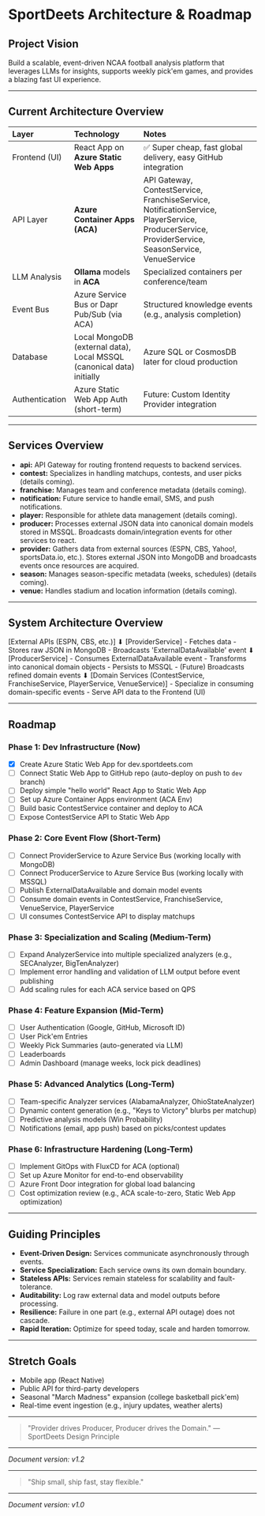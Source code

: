 ﻿# SportDeets Architecture & Roadmap

## Project Vision
Build a scalable, event-driven NCAA football analysis platform that leverages LLMs for insights, supports weekly pick'em games, and provides a blazing fast UI experience.

---

## Current Architecture Overview

| Layer | Technology | Notes |
|:------|:-----------|:------|
| Frontend (UI) | React App on **Azure Static Web Apps** | ✅ Super cheap, fast global delivery, easy GitHub integration |
| API Layer | **Azure Container Apps (ACA)** | API Gateway, ContestService, FranchiseService, NotificationService, PlayerService, ProducerService, ProviderService, SeasonService, VenueService |
| LLM Analysis | **Ollama** models in **ACA** | Specialized containers per conference/team |
| Event Bus | Azure Service Bus or Dapr Pub/Sub (via ACA) | Structured knowledge events (e.g., analysis completion) |
| Database | Local MongoDB (external data), Local MSSQL (canonical data) initially | Azure SQL or CosmosDB later for cloud production |
| Authentication | Azure Static Web App Auth (short-term) | Future: Custom Identity Provider integration |

---

## Services Overview

- **api:** API Gateway for routing frontend requests to backend services.
- **contest:** Specializes in handling matchups, contests, and user picks (details coming).
- **franchise:** Manages team and conference metadata (details coming).
- **notification:** Future service to handle email, SMS, and push notifications.
- **player:** Responsible for athlete data management (details coming).
- **producer:** Processes external JSON data into canonical domain models stored in MSSQL. Broadcasts domain/integration events for other services to react.
- **provider:** Gathers data from external sources (ESPN, CBS, Yahoo!, sportsData.io, etc.). Stores external JSON into MongoDB and broadcasts events once resources are acquired.
- **season:** Manages season-specific metadata (weeks, schedules) (details coming).
- **venue:** Handles stadium and location information (details coming).

---

## System Architecture Overview

[External APIs (ESPN, CBS, etc.)]
    ⬇
[ProviderService]
    - Fetches data
    - Stores raw JSON in MongoDB
    - Broadcasts 'ExternalDataAvailable' event
    ⬇
[ProducerService]
    - Consumes ExternalDataAvailable event
    - Transforms into canonical domain objects
    - Persists to MSSQL
    - (Future) Broadcasts refined domain events
    ⬇
[Domain Services (ContestService, FranchiseService, PlayerService, VenueService)]
    - Specialize in consuming domain-specific events
    - Serve API data to the Frontend (UI)

---

## Roadmap

### Phase 1: Dev Infrastructure (Now)
- [x] Create Azure Static Web App for dev.sportdeets.com
- [ ] Connect Static Web App to GitHub repo (auto-deploy on push to `dev` branch)
- [ ] Deploy simple "hello world" React App to Static Web App
- [ ] Set up Azure Container Apps environment (ACA Env)
- [ ] Build basic ContestService container and deploy to ACA
- [ ] Expose ContestService API to Static Web App

### Phase 2: Core Event Flow (Short-Term)
- [ ] Connect ProviderService to Azure Service Bus (working locally with MongoDB)
- [ ] Connect ProducerService to Azure Service Bus (working locally with MSSQL)
- [ ] Publish ExternalDataAvailable and domain model events
- [ ] Consume domain events in ContestService, FranchiseService, VenueService, PlayerService
- [ ] UI consumes ContestService API to display matchups

### Phase 3: Specialization and Scaling (Medium-Term)
- [ ] Expand AnalyzerService into multiple specialized analyzers (e.g., SECAnalyzer, BigTenAnalyzer)
- [ ] Implement error handling and validation of LLM output before event publishing
- [ ] Add scaling rules for each ACA service based on QPS

### Phase 4: Feature Expansion (Mid-Term)
- [ ] User Authentication (Google, GitHub, Microsoft ID)
- [ ] User Pick'em Entries
- [ ] Weekly Pick Summaries (auto-generated via LLM)
- [ ] Leaderboards
- [ ] Admin Dashboard (manage weeks, lock pick deadlines)

### Phase 5: Advanced Analytics (Long-Term)
- [ ] Team-specific Analyzer services (AlabamaAnalyzer, OhioStateAnalyzer)
- [ ] Dynamic content generation (e.g., "Keys to Victory" blurbs per matchup)
- [ ] Predictive analysis models (Win Probability)
- [ ] Notifications (email, app push) based on picks/contest updates

### Phase 6: Infrastructure Hardening (Long-Term)
- [ ] Implement GitOps with FluxCD for ACA (optional)
- [ ] Set up Azure Monitor for end-to-end observability
- [ ] Azure Front Door integration for global load balancing
- [ ] Cost optimization review (e.g., ACA scale-to-zero, Static Web App optimization)

---

## Guiding Principles
- **Event-Driven Design:** Services communicate asynchronously through events.
- **Service Specialization:** Each service owns its own domain boundary.
- **Stateless APIs:** Services remain stateless for scalability and fault-tolerance.
- **Auditability:** Log raw external data and model outputs before processing.
- **Resilience:** Failure in one part (e.g., external API outage) does not cascade.
- **Rapid Iteration:** Optimize for speed today, scale and harden tomorrow.

---

## Stretch Goals
- Mobile app (React Native)
- Public API for third-party developers
- Seasonal "March Madness" expansion (college basketball pick'em)
- Real-time event ingestion (e.g., injury updates, weather alerts)

---

> "Provider drives Producer, Producer drives the Domain." — SportDeets Design Principle

---

*Document version: v1.2*


---

> "Ship small, ship fast, stay flexible."

---

*Document version: v1.0*
